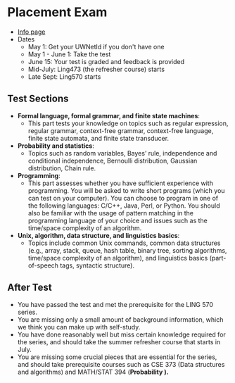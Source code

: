 # Placement Exam
- [Info page](https://depts.washington.edu/uwcl/clms/placement-exam.htm)
- Dates
	- May 1: Get your UWNetId if you don't have one
	- May 1 - June 1: Take the test 
	- June 15: Your test is graded and feedback is provided
	- Mid-July: Ling473 (the refresher course) starts
	- Late Sept: Ling570 starts

## Test Sections
- **Formal language, formal grammar, and finite state machines**:
	- This part tests your knowledge on topics such as regular expression, regular grammar, context-free grammar, context-free language, finite state automata, and finite state transducer.
- **Probability and statistics**:
	- Topics such as random variables, Bayes’ rule, independence and conditional independence, Bernoulli distribution, Gaussian distribution, Chain rule.
- **Programming**:
	- This part assesses whether you have sufficient experience with programming. You will be asked to write short programs (which you can test on your computer). You can choose to program in one of the following languages: C/C++, Java, Perl, or Python. You should also be familiar with the usage of pattern matching in the programming language of your choice and issues such as the time/space complexity of an algorithm.
- **Unix, algorithm, data structure, and linguistics basics**:
	- Topics include common Unix commands, common data structures (e.g., array, stack, queue, hash table, binary tree, sorting algorithms, time/space complexity of an algorithm), and linguistics basics (part-of-speech tags, syntactic structure).

## After Test
- You have passed the test and met the prerequisite for the LING 570 series.
- You are missing only a small amount of background information, which we think you can make up with self-study.
- You have done reasonably well but miss certain knowledge required for the series, and should take the summer refresher course that starts in July.
- You are missing some crucial pieces that are essential for the series, and should take prerequisite courses such as CSE 373 (Data structures and algorithms) and MATH/STAT 394 (**Probability ).**
